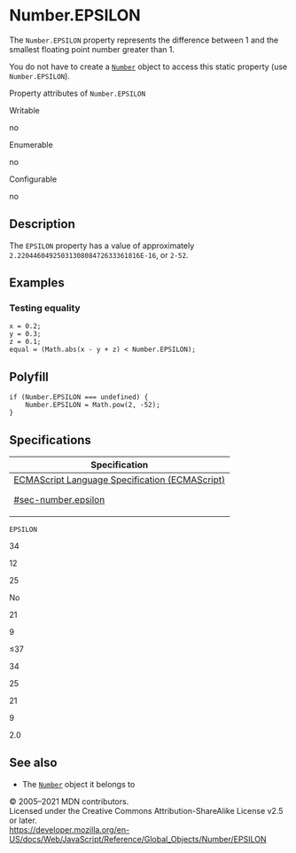 # Number.EPSILON

The `Number.EPSILON` property represents the difference between 1 and the smallest floating point number greater than 1.

You do not have to create a [`Number`](../number) object to access this static property (use `Number.EPSILON`).

Property attributes of `Number.EPSILON`

Writable

no

Enumerable

no

Configurable

no

## Description

The `EPSILON` property has a value of approximately `2.2204460492503130808472633361816E-16`, or `2-52`.

## Examples

### Testing equality

    x = 0.2;
    y = 0.3;
    z = 0.1;
    equal = (Math.abs(x - y + z) < Number.EPSILON);

## Polyfill

    if (Number.EPSILON === undefined) {
        Number.EPSILON = Math.pow(2, -52);
    }

## Specifications

<table><thead><tr class="header"><th>Specification</th></tr></thead><tbody><tr class="odd"><td><a href="https://tc39.es/ecma262/#sec-number.epsilon">ECMAScript Language Specification (ECMAScript) 
<br/>

<span class="small">#sec-number.epsilon</span></a></td></tr></tbody></table>

`EPSILON`

34

12

25

No

21

9

≤37

34

25

21

9

2.0

## See also

- The [`Number`](../number) object it belongs to

© 2005–2021 MDN contributors.  
Licensed under the Creative Commons Attribution-ShareAlike License v2.5 or later.  
<a href="https://developer.mozilla.org/en-US/docs/Web/JavaScript/Reference/Global_Objects/Number/EPSILON" class="_attribution-link">https://developer.mozilla.org/en-US/docs/Web/JavaScript/Reference/Global_Objects/Number/EPSILON</a>
